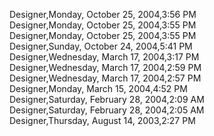 ﻿Designer,Monday, October 25, 2004,3:56 PM  Designer,Monday, October 25, 2004,3:55 PM  Designer,Monday, October 25, 2004,3:55 PM  Designer,Sunday, October 24, 2004,5:41 PM  Designer,Wednesday, March 17, 2004,3:17 PM  Designer,Wednesday, March 17, 2004,2:59 PM  Designer,Wednesday, March 17, 2004,2:57 PM  Designer,Monday, March 15, 2004,4:52 PM  Designer,Saturday, February 28, 2004,2:09 AM  Designer,Saturday, February 28, 2004,2:05 AM  Designer,Thursday, August 14, 2003,2:27 PM